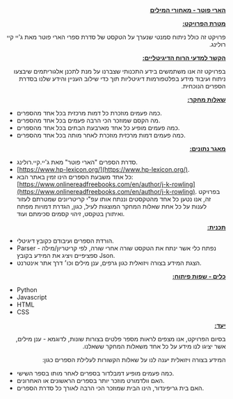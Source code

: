 <p dir="rtl">
<strong><span style="text-decoration:underline;">הארי פוטר - מאחורי המילים</span></strong></p>


<p dir="rtl">
<strong><span style="text-decoration:underline;">מטרת הפרויקט:</span></strong></p>


<p dir="rtl">
פרויקט זה כולל ניתוח סמנטי שנערך על הטקסט של סדרת ספרי הארי פוטר מאת ג'יי קיי רולינג.</p>


<p dir="rtl">
<strong><span style="text-decoration:underline;">הקשר למדעי הרוח הדיגיטליים:</span></strong></p>


<p dir="rtl">
בפרויקט זה אנו משתמשים בידע התכנותי שצברנו על מנת לתכנן אלגוריתמים שיבצעו ניתוח ועיבוד מידע בפלטפורמות דיגיטליות תוך כדי שילוב העניין והידע שלנו בסדרת הספרים הנוכחית.</p>


<p dir="rtl">
<strong><span style="text-decoration:underline;">שאלות מחקר:</span></strong></p>




* כמה פעמים מוזכרת כל דמות מרכזית בכל אחד מהספרים.
* מה הקסם שמוזכר הכי הרבה פעמים בכל אחד מהספרים.
* כמה פעמים מופיע כל אחד מארבעת הבתים בכל אחד מהספרים.
* כמה פעמים דמות מרכזית מוזכרת לאחר מותה בכל אחד מהספרים.

<p dir="rtl">
<strong><span style="text-decoration:underline;">מאגר נתונים:</span></strong></p>




* סדרת הספרים "הארי פוטר" מאת ג'יי.קיי.רולינג.
* [https://www.hp-lexicon.org/](https://www.hp-lexicon.org/). 
* כל אחד משבעת הספרים הינו זמין באתר הבא: [https://www.onlinereadfreebooks.com/en/author/j-k-rowling](https://www.onlinereadfreebooks.com/en/author/j-k-rowling). בפרויקט זה, אנו נטען כל אחד מהטקסטים וננתח אותו עפ"י קריטריונים שמטרתם לעזור לענות על כל אחת שאלות המחקר המוצגות לעיל, כגון, הגדרת דמויות מפתח ואיתורן בטקסט, זיהוי קסמים סכימתם ועוד.

<p dir="rtl">
<strong><span style="text-decoration:underline;">תכנית:</span></strong></p>




* הורדת הספרים ועיבודם כקובץ דיגיטלי.
* Parser - נפתח כלי אשר ינתח את הטקסט שורה אחרי שורה, לפי קריטריון/מילה ספציפיים ויציג את המידע בקובץ Json.
* הצגת המידע בצורה ויזואלית כגון גרפים, ענן מילים וכו׳ דרך אתר אינטרנט.

<p dir="rtl">
<strong><span style="text-decoration:underline;">כלים - שפות פיתוח:</span></strong></p>




*  Python 
* Javascript
* HTML
* CSS

<p dir="rtl">
<strong><span style="text-decoration:underline;">יעד:</span></strong></p>


<p dir="rtl">
בסיום הפרויקט, אנו מצפים לראות מספר פלטים בצורות שונות, לדוגמא - ענן מילים, אשר יציגו לנו מידע על כל אחד משאלות המחקר ששאלנו. </p>


<p dir="rtl">
המידע בצורה ויזואלית יענה לנו על שאלות הקשורות לעלילת הספרים כגון:</p>




* כמה פעמים מופיע דמבלדור בספרים לאחר מותו בספר השישי.
* האם וולדמורט מוזכר יותר בספרים הראשונים או האחרונים.
* האם בית גריפינדור, הינו הבית שמוזכר הכי הרבה לאורך כל סדרת הספרים.
